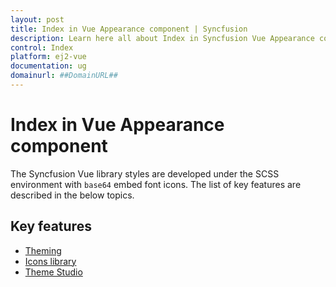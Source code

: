 ```yaml
---
layout: post
title: Index in Vue Appearance component | Syncfusion
description: Learn here all about Index in Syncfusion Vue Appearance component of Syncfusion Essential JS 2 and more.
control: Index 
platform: ej2-vue
documentation: ug
domainurl: ##DomainURL##
---
```


# Index in Vue Appearance component

The Syncfusion Vue library styles are developed under the SCSS environment with `base64` embed font icons. The list of key features are described in the below topics.

## Key features

* [Theming](./theme/)
* [Icons library](./icons/)
* [Theme Studio](./theme-studio/)
